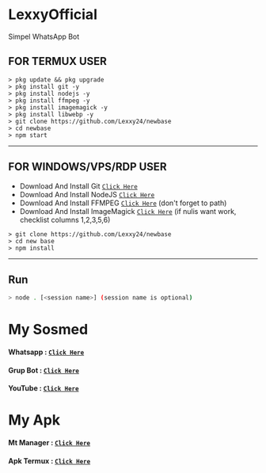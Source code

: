 # LexxyOfficial

Simpel WhatsApp Bot

## FOR TERMUX USER

```
> pkg update && pkg upgrade
> pkg install git -y
> pkg install nodejs -y
> pkg install ffmpeg -y
> pkg install imagemagick -y
> pkg install libwebp -y
> git clone https://github.com/Lexxy24/newbase
> cd newbase
> npm start
```

---------

## FOR WINDOWS/VPS/RDP USER

* Download And Install Git [`Click Here`](https://git-scm.com/downloads)
* Download And Install NodeJS [`Click Here`](https://nodejs.org/en/download)
* Download And Install FFMPEG [`Click Here`](https://ffmpeg.org/download.html) (don't forget to path)
* Download And Install ImageMagick [`Click Here`](https://imagemagick.org/script/download.php) (if nulis want work,  checklist columns 1,2,3,5,6)

```
> git clone https://github.com/Lexxy24/newbase
> cd new base
> npm install
```

---------

## Run

```bash
> node . [<session name>] (session name is optional)
```

# My Sosmed
#### Whatsapp : [`Click Here`](https://api.whatsapp.com/send/?phone=62857890047322&text&app_absent=0)
#### Grup Bot : [`Click Here`](https://chat.whatsapp.com/LeGxfgT6gjV0sdAOkYC5fG)
#### YouTube : [`Click Here`](https://youtube.com/c/LEX4YOUU)



# My Apk
#### Mt Manager : [`Click Here`](https://m.apkgit.com/app/mt-manager/bin.mt.plus)
#### Apk Termux : [`Click Here`](https://www.mediafire.com/file/f01sbphqjsd37b3/TermuxMod.apk/file)
